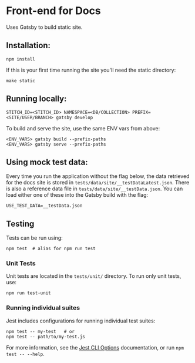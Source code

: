 # Front-end for Docs

Uses Gatsby to build static site.

## Installation:

```shell
npm install
```

If this is your first time running the site you'll need the static directory:

```shell
make static
```

## Running locally:

```shell
STITCH_ID=<STITCH_ID> NAMESPACE=<DB/COLLECTION> PREFIX=<SITE/USER/BRANCH> gatsby develop
```

To build and serve the site, use the same ENV vars from above:

```shell
<ENV_VARS> gatsby build --prefix-paths
<ENV_VARS> gatsby serve --prefix-paths
```

## Using mock test data:

Every time you run the application without the flag below, the data retrieved for the docs site is stored in `tests/data/site/__testDataLatest.json`. There is also a reference data file in `tests/data/site/__testData.json`. You can load either one of these into the Gatsby build with the flag:

```shell
USE_TEST_DATA=__testData.json
```

## Testing
Tests can be run using:

```shell
npm test  # alias for npm run test
```

### Unit Tests
Unit tests are located in the `tests/unit/` directory. To run only unit tests, use:

```shell
npm run test-unit
```

### Running individual suites
Jest includes configurations for running individual test suites:

```shell
npm test -- my-test   # or
npm test -- path/to/my-test.js
```

For more information, see the [Jest CLI Options](https://jestjs.io/docs/en/cli) documentation, or run `npm test -- --help`.
